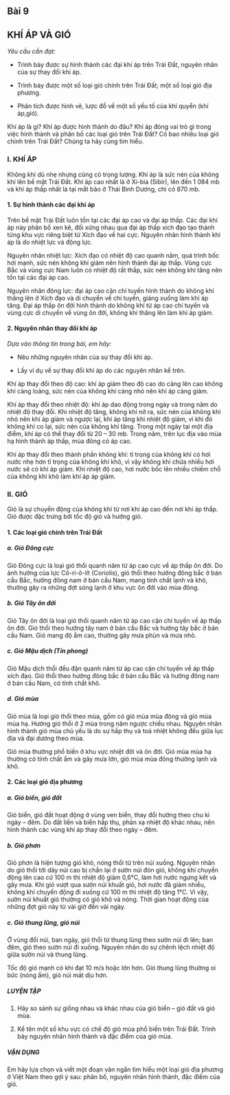 ## Bài 9

## KHÍ ÁP VÀ GIÓ

*Yêu cầu cần đạt:*

- Trình bày được sự hình thành các đại khí áp trên Trái Đất, nguyên nhân của sự thay đổi khí áp.

- Trình bày được một số loại gió chính trên Trái Đất; một số loại gió địa phương.

- Phân tích được hình vẽ, lược đồ về một số yếu tố của khí quyển (khí áp,gió).

Khí áp là gì? Khí áp được hình thành do đâu? Khí áp đóng vai trò gì trong việc hình thành và phân bố các loại gió trên Trái Đất? Có bao nhiêu loại gió chính trên Trái Đất? Chúng ta hãy cùng tìm hiểu.

### I. KHÍ ÁP

Không khí dù nhẹ nhưng cũng có trọng lượng. Khí áp là sức nén của không khí lên bề mặt Trái Đất. Khí áp cao nhất là ở Xi-bia (Sibir), lên đến 1 084 mb và khí áp thấp nhất là tại mắt bão ở Thái Bình Dương, chỉ có 870 mb.

#### 1. Sự hình thành các đại khí áp

Trên bề mặt Trái Đất luôn tồn tại các đại áp cao và đại áp thấp. Các đại khí áp này phân bố xen kẽ, đối xứng nhau qua đại áp thấp xích đạo tạo thành từng khu vực riêng biệt từ Xích đạo về hai cực. Nguyên nhân  hình thành khí áp là do nhiệt lực và động lực.

Nguyên nhân nhiệt lực: Xích đạo có nhiệt độ cao quanh năm, quá trình bốc hơi mạnh, sức nén không khí giảm nên hình thành đại áp thấp. Vùng cực Bắc và vùng cực Nam luôn có nhiệt độ rất thấp, sức nén không khí tăng nên tồn tại các đại áp cao.

Nguyên nhân động lực: đại áp cao cận chí tuyến hình thành do không khí thăng lên ở Xích đạo và di chuyển về chí tuyến, giáng xuống làm khí áp tăng. Đại áp thấp ôn đới hình thành do không khí từ áp cao chí tuyến và vùng cực di chuyển về vùng ôn đới, không khí thăng lên làm khí áp giảm.

#### 2. Nguyên nhân thay đổi khí áp

*Dựa vào thông tin trong bài, em hãy:*

- Nêu những nguyên nhân của sự thay đổi khí áp.

- Lấy ví dụ về sự thay đổi khí áp do các nguyên nhân kể trên.

Khí áp thay đổi theo độ cao: khí áp giảm theo độ cao do càng lên cao không khí càng loãng, sức nén của không khí càng nhỏ nên khí áp càng giảm.

Khí áp thay đổi theo nhiệt độ: khí áp dao động trong ngày và trong năm do nhiệt độ thay đổi. Khi nhiệt độ tăng, không khí nở ra, sức nén của không khí nhỏ nên khí áp giảm và ngược lại, khí áp tăng khi nhiệt độ giảm, vì khi đó không khí co lại, sức nén của không khí tăng. Trong một ngày tại một địa điểm, khí áp có thể thay đổi từ 20 – 30 mb. Trong năm, trên lục địa vào mùa hạ hình thành áp thấp, mùa đông có áp cao.

Khí áp thay đổi theo thành phần không khí: tỉ trọng của không khí có hơi nước nhẹ hơn tỉ trọng của không khí khô, vì vậy không khí chứa nhiều hơi nước sẽ có khí áp giảm. Khi nhiệt độ cao, hơi nước bốc lên nhiều chiếm chỗ của không khí khô làm khí áp áp giảm.

### II. GIÓ

Gió là sự chuyển động của không khí từ nơi khí áp cao đến nơi khí áp thấp. Gió được đặc trưng bởi tốc độ gió và hướng gió.

#### 1. Các loại gió chính trên Trái Đất

##### a. Gió Đông cực

Gió Đông cực là loại gió thổi quanh năm từ áp cao cực về áp thấp ôn đới. Do ảnh hưởng của lực Cô-ri-ô-lít (Coriolis), gió thổi theo hướng đông bắc ở bán cầu Bắc, hướng đông nam ở bán cầu Nam, mang tính chất lạnh và khô, thường gây ra những đợt sóng lạnh ở khu vực ôn đới vào mùa đông.

##### b. Gió Tây ôn đới

Gió Tây ôn đới là loại gió thổi quanh năm từ áp cao cận chí tuyến về áp thấp ôn đới. Gió thổi theo hướng tây nam ở bán cầu Bắc và hướng tây bắc ở bán cầu Nam. Gió mang độ ẩm cao, thường gây mưa phùn và mưa nhỏ.

##### c. Gió Mậu dịch (Tín phong)

Gió Mậu dịch thổi đều đặn quanh năm từ áp cao cận chí tuyến về áp thấp xích đạo. Gió thổi theo hướng đông bắc ở bán cầu Bắc và hướng đông nam ở bán cầu Nam, có tính chất khô.

##### d. Gió mùa

Gió mùa là loại gió thổi theo mùa, gồm có gió mùa mùa đông và gió mùa mùa hạ. Hướng gió thổi ở 2 mùa trong năm ngược chiều nhau. Nguyên nhân hình thành gió mùa chủ yếu là do sự hấp thụ và toả nhiệt không đều giữa lục địa và đại dương theo mùa.

Gió mùa thường phổ biến ở khu vực nhiệt đới và ôn đới. Gió mùa mùa hạ thường có tính chất ẩm và gây mưa lớn, gió mùa mùa đông thường lạnh và khô.

#### 2. Các loại gió địa phương

##### a. Gió biển, gió đất

Gió biển, gió đất hoạt động ở vùng ven biển, thay đổi hướng theo chu kì ngày – đêm. Do đất liền và biển hấp thụ, phản xạ nhiệt độ khác nhau, nên hình thành các vùng khí áp thay đổi theo ngày – đêm.

##### b. Gió phơn

Gió phơn là hiện tượng gió khô, nóng thổi từ trên núi xuống. Nguyên nhân do gió thổi tới dãy núi cao bị chắn lại ở sườn núi đón gió, không khí chuyển động lên cao cứ 100 m thì nhiệt độ giảm 0,6°C, làm hơi nước ngưng kết và gây mưa. Khi gió vượt qua sườn núi khuất gió, hơi nước đã giảm nhiều, không khí chuyển động đi xuống cứ 100 m thì nhiệt độ tăng 1°C. Vì vậy, sườn núi khuất gió thường có gió khô và nóng. Thời gian hoạt động của những đợt gió này từ vài giờ đến vài ngày.

##### c. Gió thung lũng, gió núi

Ở vùng đối núi, ban ngày, gió thổi từ thung lũng theo sườn núi đi lên; ban đêm, gió theo sườn núi đi xuống. Nguyên nhân do sự chênh lệch nhiệt độ giữa sườn núi và thung lũng.

Tốc độ gió mạnh có khi đạt 10 m/s hoặc lớn hơn. Gió thung lũng thường oi bức (nóng ẩm), gió núi mát dịu hơn.

##### LUYỆN TẬP

1. Hãy so sánh sự giống nhau và khác nhau của gió biển – gió đất và gió mùa.

2. Kể tên một số khu vực có chế độ gió mùa phổ biến trên Trái Đất. Trình bày nguyên nhân hình thành và đặc điểm của gió mùa.

##### VẬN DỤNG

Em hãy lựa chọn và viết một đoạn văn ngắn tìm hiểu một loại gió địa phương ở Việt Nam theo gợi ý sau: phân bố, nguyên nhân hình thành, đặc điểm của gió.
